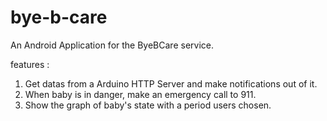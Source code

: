 # bye-b-care

An Android Application for the ByeBCare service.

features :

1. Get datas from a Arduino HTTP Server and make notifications out of it.
2. When baby is in danger, make an emergency call to 911.
3. Show the graph of baby's state with a period users chosen.
